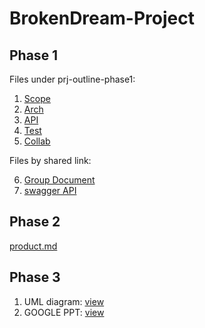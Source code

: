 
# BrokenDream-Project

## Phase 1
Files under prj-outline-phase1:
1. [Scope](prj-outline-phase1/Scope.md)
2. [Arch](prj-outline-phase1/Arch.md)
3. [API](prj-outline-phase1/API.md)
4. [Test](prj-outline-phase1/Test.md)
5. [Collab](prj-outline-phase1/Collab.md)

Files by shared link:

6. [Group Document](https://docs.google.com/document/d/1wDf-4f0vVXkTZ79ygAwQIX9j42BAmL0kKcj_N74rHa4/edit?usp=sharing)
7. [swagger API](https://app.swaggerhub.com/apis/csc302BD/GradApp/1.0.0)

## Phase 2

[product.md](report/product.md)

## Phase 3
1. UML diagram: [view](https://drive.google.com/file/d/1V1TZ4Hti3jrpJzN0TM0tvCFgxVbjHg0s/view?usp=sharing)
2. GOOGLE PPT: [view](https://docs.google.com/presentation/d/10CHfckLeb3MLja0vJXwHVRbq_s3PyhLxItQ7Q77hy_0/edit?usp=sharing)

